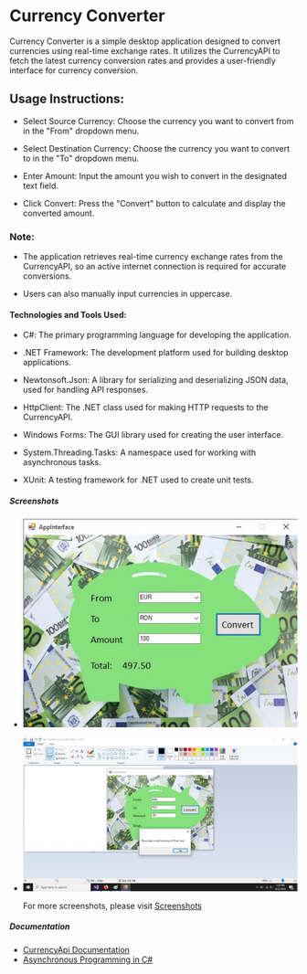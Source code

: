 # Currency Converter

Currency Converter is a simple desktop application designed to convert currencies using real-time exchange rates. It utilizes the CurrencyAPI to fetch the latest currency conversion rates and provides a user-friendly interface for currency conversion.

## Usage Instructions:

 - Select Source Currency: Choose the currency you want to convert from in the "From" dropdown menu.

 - Select Destination Currency: Choose the currency you want to convert to in the "To" dropdown menu.

 - Enter Amount: Input the amount you wish to convert in the designated text field.

 - Click Convert: Press the "Convert" button to calculate and display the converted amount.

### Note:

- The application retrieves real-time currency exchange rates from the CurrencyAPI, so an active internet connection is required for accurate conversions.

- Users can also manually input currencies in uppercase.

#### Technologies and Tools Used:

 - C#: The primary programming language for developing the application.

 - .NET Framework: The development platform used for building desktop applications.

 - Newtonsoft.Json: A library for serializing and deserializing JSON data, used for handling API responses.

 - HttpClient: The .NET class used for making HTTP requests to the CurrencyAPI.

 - Windows Forms: The GUI library used for creating the user interface.

 - System.Threading.Tasks: A namespace used for working with asynchronous tasks.

 - XUnit: A testing framework for .NET used to create unit tests.

##### Screenshots

 - ![Conversion from EUR to RON](CurrencyConverterApp/Screenshots/fromEurToRon.jpg)

 - ![Invalid Currency in "From" box](CurrencyConverterApp/Screenshots/invalidFromBox.jpg)

   For more screenshots, please visit [Screenshots](https://github.com/andreivarga36/CurrencyConverterApp/tree/master/CurrencyConverterApp/Screenshots)

##### Documentation

 - [CurrencyApi Documentation](https://currencyapi.com/)
 - [Asynchronous Programming in C#](https://learn.microsoft.com/en-us/dotnet/csharp/asynchronous-programming/)
